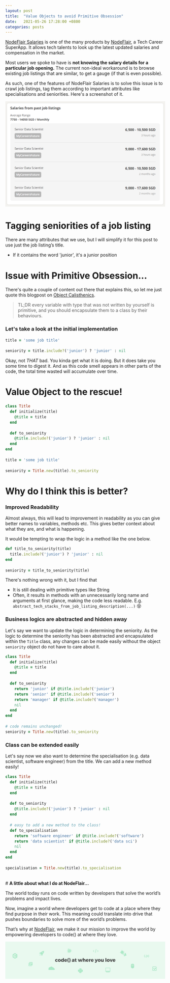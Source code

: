 ```yaml
---
layout: post
title:  "Value Objects to avoid Primitive Obsession"
date:   2021-05-26 17:28:00 +0800
categories: posts
---
```


[NodeFlair Salaries][nodeflair-salaries] is one of the many products by [NodeFlair][nodeflair-website], a Tech Career SuperApp. It allows tech talents to look up the latest updated salaries and compensation in the market. 

Most users we spoke to have is <b>not knowing the salary details for a particular job opening.</b> The current non-ideal workaround is to browse existing job listings that are similar, to get a gauge (if that is even possible).

As such, one of the features of NodeFlair Salaries is to solve this issue is to crawl job listings, tag them according to important attributes like specialisations and seniorities. Here's a screenshot of it.

![NodeFlair Salaries - Past Job Listings][nf_salaries_past_listings]

# <b>Tagging seniorities of a job listing</b>

There are many attributes that we use, but I will simplify it for this post to use just the job listing’s title.
- If it contains the word 'junior', it's a junior position

# <b>Issue with Primitive Obsession...</b>

There's quite a couple of content out there that explains this, so let me just quote this blogpost on [Object Calisthenics](https://medium.com/@davidsen/clean-code-object-calisthenics-f6f4dec07c8b).

> TL;DR every variable with type that was not written by yourself is primitive, and you should encapsulate them to a class by their behaviours.

### Let's take a look at the initial implementation

```ruby
title = 'some job title'

seniority = title.include?('junior') ? 'junior' : nil
```

Okay, not <i>THAT</i> bad. You kinda get what it is doing. But it does take you some time to digest it. And as this code smell appears in other parts of the code, the total time wasted will accumulate over time.

# <b>Value Object to the rescue!</b>

```ruby
class Title
  def initialize(title)
    @title = title
  end

  def to_seniority
    @title.include?('junior') ? 'junior' : nil
  end
end

title = 'some job title'

seniority = Title.new(title).to_seniority
```

# <b>Why do I think this is better?</b>

### Improved Readability

Almost always, this will lead to improvement in readability as you can give better names to variables, methods etc. This gives better context about what they are, and what is happening.

It would be tempting to wrap the logic in a method like the one below.

```ruby
def title_to_seniority(title)
  title.include?('junior') ? 'junior' : nil
end

seniority = title_to_seniority(title)
```

There's nothing wrong with it, but I find that
- It is still dealing with primitive types like String
- Often, it results in methods with an unnecessarily long name and arguments at first glance, making the code less readable. E.g. `abstract_tech_stacks_from_job_listing_description(...)` 😵

### Business logics are abstracted and hidden away

Let's say we want to update the logic in determining the seniority. As the logic to determine the seniority has been abstracted and encapsulated within the `Title` class, any changes can be made easily without the object `seniority` object do not have to care about it.

```ruby
class Title
  def initialize(title)
    @title = title
  end

  def to_seniority
    return 'junior' if @title.include?('junior')
    return 'senior' if @title.include?('senior')
    return 'manager' if @title.include?('manager')
    nil
  end
end

# code remains unchanged!
seniority = Title.new(title).to_seniority  
```

### Class can be extended easily

Let's say now we also want to determine the specialisation (e.g. data scientist, software engineer) from the title. We can add a new method easily!

```ruby
class Title
  def initialize(title)
    @title = title
  end

  def to_seniority
    @title.include?('junior') ? 'junior' : nil
  end

  # easy to add a new method to the class!
  def to_specialisation
    return 'software engineer' if @title.include?('software')
    return 'data scientist' if @title.include?('data sci')
    nil
  end
end

specialisation = Title.new(title).to_specialisation
```

<br>
# <b>A little about what I do at NodeFlair...</b>

The world today runs on code written by developers that solve the world’s problems and impact lives.
  
Now, imagine a world where developers get to code at a place where they find purpose in their work. This meaning could translate into drive that pushes boundaries to solve more of the world’s problems.

That’s why at [NodeFlair][nodeflair-website], we make it our mission to improve the world by empowering developers to code() at where they love.

![NodeFlair Banner][banner]

[scenic-gem]:                 https://github.com/scenic-views/scenic
[nodeflair-website]:          https://www.nodeflair.com
[nodeflair-salaries]:         https://www.nodeflair.com/salaries
[nf_salaries_past_listings]:  /assets/nf_salaries_past_listings.png
[banner]:                     /assets/banner.jpg